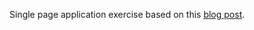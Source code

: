 Single page application exercise based on this [blog post]("www.sheshbabu.com/posts/rust-wasm-yew-single-page-application/").
